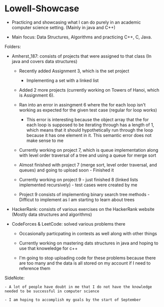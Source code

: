 # Lowell-Showcase

* Practicing and showcasing what I can do purely in an academic computer science setting. (Mainly in java and C++)

* Main focus: Data Structures, Algorithms and practicing C++, C, Java.

Folders: 

  - Amherst_187: consists of projects that were assigned to that class (In java and covers data structures)
  
    - Recently added Assignment 3, which is the set project 
    
      - Implementing a set with a linked list
      
    - Added 2 more projects (currently working on Towers of Hanoi, which is Assignment 6).
    
    - Ran into an error in assingment 6 where the for each loop isn't working as expected for the given test case (regular for loop works) 
    
      - This error is interesting because the object array that the for each loop is supposed to be iterating through has a length of 1, which means that it should hypothetically run through the loop because it has one element in it. This semantic error does not make sense to me
    
    - Currently working on project 7, which is queue implementation along with level order traversal of a tree and using a queue for merge sort
    
    - Almost finished with project 7 (merge sort, level order traversal, and queues) and going to upload soon - Finished it 
    
    - Currently working on project 9 - just finished 8 (linked lists implemented recursively) - test cases were created by me
    
    - Project 9 consists of implementing binary search tree methods - Difficut to implement as I am starting to learn about trees
      
  
  - HackerRank: consists of various exercises on the HackerRank website (Mostly data structures and algorithms)
  
  - CodeForces & LeetCode: solved various problems there
  
    - Occasionally particpating in contests as well along with other things
    
    - Currently working on mastering dats structures in java and hoping to use that knoweledge for c++
    
    - I'm going to stop uploading code for these problems because there are too many and the data is all stored on my account if I need to reference them
    
SideNote: 
   
    
    - A lot of people have doubt in me that I do not have the knowledge needed to be successful in computer science
    
    - I am hoping to accomplish my goals by the start of September
    
